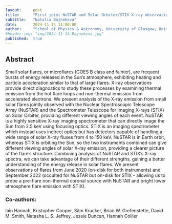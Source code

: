 ```yaml
---
layout:     post
title:      "First joint NuSTAR and Solar Orbiter/STIX X-ray observations of solar microflares"
subtitle:   "Natalia Bajnokova"
date:       2024-11-14 11:00:00
author:     "School of Physics & Astronomy, University of Glasgow, United Kingdom"
#header-img: "img/2024-11-14-Bajnokova.jpg"
published:  true
---
```


## Abstract
Small solar flares, or microflares (GOES B class and fainter), are frequent bursts of energy released in the Sun’s atmosphere, exhibiting heating and particle acceleration similar to that of large flares. X-ray observations provide direct diagnostics to study these processes by examining thermal emission from the hot flare loops and non-thermal emission from accelerated electrons. We present analysis of the X-ray emission from small solar flares jointly observed with the Nuclear Spectroscopic Telescope Array (NuSTAR) and the Spectrometer Telescope for Imaging X-rays (STIX) on Solar Orbiter, providing different viewing angles of each event. NuSTAR is a highly sensitive X-ray imaging spectrometer that can directly image the Sun from 2.5 keV using focusing optics. STIX is an imaging spectrometer which instead uses indirect optics but has detectors capable of handling a wide range of solar X-ray fluxes from 4 to 150 keV. NuSTAR is in Earth orbit, whereas STIX is orbiting the Sun, so the two instruments combined can give different viewing angles of solar X-ray emission, providing a clearer picture of the flare’s structure. Combining analysis of NuSTAR and STIX’s X-ray spectra, we can take advantage of their different strengths, gaining a better understanding of the energy release in solar flares. We present observations of flares from June 2020 (on-disk for both instruments) and September 2022 (occulted for NuSTAR but on-disk for STIX - allowing us to probe a pre-flare non-thermal coronal source with NuSTAR and bright lower atmosphere flare emission with STIX).

### Co-authors:
Iain Hannah, Kristopher Cooper, Säm Krucker, Brian W. Grefenstette, David M. Smith, Natasha L. S. Jeffrey, Jessie Duncan, Hannah Collier

